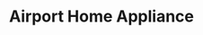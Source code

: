---
title: "Airport Home Appliance"
url: /redwood-city/airport-home-appliance-el-camino-real/
shop: Haushaltsgeräte
---